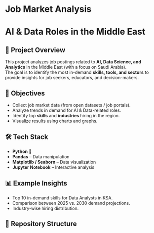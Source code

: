 
# Job Market Analysis
# AI & Data Roles in the Middle East

## 📌 Project Overview
This project analyzes job postings related to **AI, Data Science, and Analytics** in the Middle East (with a focus on Saudi Arabia).  
The goal is to identify the most in-demand **skills, tools, and sectors** to provide insights for job seekers, educators, and decision-makers.

## 🎯 Objectives
- Collect job market data (from open datasets / job portals).
- Analyze trends in demand for AI & Data-related roles.
- Identify top **skills** and **industries** hiring in the region.
- Visualize results using charts and graphs.

## 🛠️ Tech Stack
- **Python** 🐍
- **Pandas** – Data manipulation  
- **Matplotlib / Seaborn** – Data visualization  
- **Jupyter Notebook** – Interactive analysis  

## 📊 Example Insights
- Top 10 in-demand skills for Data Analysts in KSA.
- Comparison between 2025 vs. 2030 demand projections.
- Industry-wise hiring distribution.

## 📂 Repository Structure
